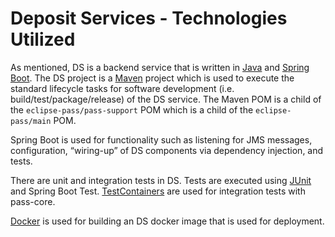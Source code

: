 # Deposit Services - Technologies Utilized

As mentioned, DS is a backend service that is written in [Java](https://www.java.com/en/) and 
[Spring Boot](https://spring.io/projects/spring-boot).  The DS project is a [Maven](https://maven.apache.org/) 
project which is used to execute the standard lifecycle tasks for software development (i.e. build/test/package/release) 
of the DS service.  The Maven POM is a child of the `eclipse-pass/pass-support` POM which is a child of the `eclipse-pass/main` POM.

Spring Boot is used for functionality such as listening for JMS messages, configuration, “wiring-up” of DS components 
via dependency injection, and tests.

There are unit and integration tests in DS.  Tests are executed using [JUnit](https://junit.org/junit5/) and Spring Boot 
Test. [TestContainers](https://testcontainers.com/) are used for integration tests with pass-core.

[Docker](https://www.docker.com/) is used for building an DS docker image that is used for deployment.

